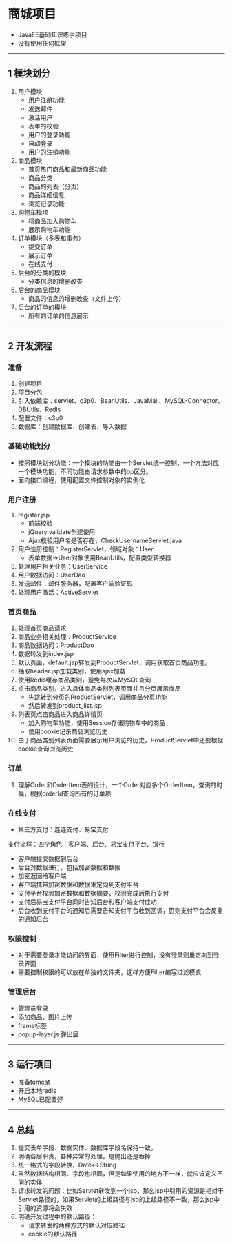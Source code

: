 # 商城项目

- JavaEE基础知识练手项目
- 没有使用任何框架

---

## 1 模块划分

1. 用户模块
    - 用户注册功能
    - 发送邮件
    - 激活用户
    - 表单的校验
    - 用户的登录功能
    - 自动登录
    - 用户的注销功能
2. 商品模块
   - 首页热门商品和最新商品功能
   - 商品分类
   - 商品的列表（分页）
   - 商品详细信息
   - 浏览记录功能
3. 购物车模块
    - 将商品加入购物车
    - 展示购物车功能
4. 订单模块（多表和事务）
    - 提交订单
    - 展示订单
    - 在线支付
5. 后台的分类的模块
    - 分类信息的增删改查
6. 后台的商品模块
    - 商品的信息的增删改查（文件上传）
7. 后台的订单的模块
    - 所有的订单的信息展示

---

## 2 开发流程

### 准备

1. 创建项目
2. 项目分包
3. 引入依赖库：servlet、c3p0、BeanUtils、JavaMail、MySQL-Connector、DBUtils、Redis
4. 配置文件：c3p0
5. 数据库：创建数据库、创建表、导入数据

### 基础功能划分

- 按照模块划分功能：一个模块的功能由一个Servlet统一控制，一个方法对应一个模块功能，不同功能由请求参数中的op区分。
- 面向接口编程，使用配置文件控制对象的实例化

### 用户注册

1. register.jsp
    - 前端校验
    - jQuery.validate创建使用
    - Ajax校验用户名是否存在，CheckUsernameServlet.java
2. 用户注册控制：RegisterServlet，领域对象：User
    - 表单数据->User对象使用BeanUtils，配置类型转换器
3. 处理用户相关业务：UserService
4. 用户数据访问：UserDao
5. 发送邮件：邮件服务器，配置客户端验证码
6. 处理用户激活：ActiveServlet

### 首页商品

1. 处理首页商品请求
2. 商品业务相关处理：ProductService
3. 商品数据访问：ProductDao
4. 数据转发到index.jsp
5. 默认页面，default.jap转发到ProductServlet，调用获取首页商品功能。
6. 抽取header.jsp加载类别，使用ajax加载
7. 使用Redis缓存商品类别，避免每次从MySQL查询
8. 点击商品类别，进入具体商品类别列表页面并且分页展示商品
    - 先跳转到分页的ProductServlet，调用商品分页功能
    - 然后转发到product_list.jsp
9. 列表页点击商品进入商品详情页
    - 加入购物车功能，使用Session存储购物车中的商品
    - 使用cookie记录商品浏览历史
10. 由于商品类别列表页面需要展示用户浏览的历史，ProductServlet中还要根据cookie查询浏览历史

### 订单

1. 理解Order和OrderItem表的设计，一个Order对应多个OrderItem，查询的时候，根据orderId查询所有的订单项

### 在线支付

- 第三方支付：连连支付、易宝支付

支付流程：四个角色：客户端、后台、易宝支付平台、银行

- 客户端提交数据到后台
- 后台对数据进行，包括加密数据和数据
- 加密返回给客户端
- 客户端携带加密数据和数据重定向到支付平台
- 支付平台校验加密数据和数据摘要，校验完成后执行支付
- 支付后易宝支付平台同时告知后台和客户端支付成功
- 后台收到支付平台的通知后需要告知支付平台收到回调，否则支付平台会反复的通知后台

### 权限控制

- 对于需要登录才能访问的界面，使用Filter进行控制，没有登录则重定向到登录界面
- 需要控制权限的可以放在单独的文件夹，这样方便Filter编写过滤模式

### 管理后台

- 管理员登录
- 添加商品、图片上传
- frame标签
- popup-layer.js 弹出层

---

##  3 运行项目

- 准备tomcat
- 开启本地redis
- MySQL已配置好

---

## 4 总结

1. 提交表单字段、数据实体、数据库字段名保持一致。
2. 明确各层职责，各种异常的处理，是抛出还是吞掉
3. 统一格式的字段转换，Date<->String
4. 虽然数据结构相同、字段也相同，但是如果使用的地方不一样，就应该定义不同的实体
5. 请求转发的问题：比如Servlet转发到一个jsp，那么jsp中引用的资源是相对于Servlet路径的，如果Servlet的上级路径与jsp的上级路径不一致，那么jsp中引用的资源将会失效
6. 明确开发过程中的默认路径：
    - 请求转发的两种方式的默认对应路径
    - cookie的默认路径
